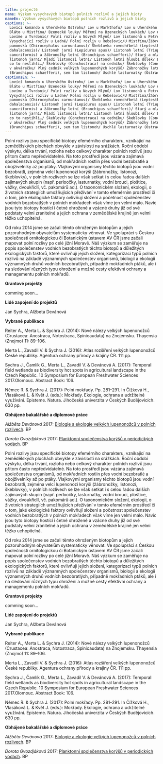 ```yaml
---
title: project6
name: Výzkum vysychavých biotopů polních rozlivů a jejich bioty
nameEn: Výzkum vysychavých biotopů polních rozlivů a jejich bioty
captions: >-
  Lovící komando u Uherského Ostrohu/ Lov u Markthofu/ Lov u Uherského Ostrohu/
  Bláto u Mistřína/ Bzenecké louky/ Měření na Bzeneckých loukách/ Lov u Hevlína/
  Lovíme u Tvrdonic/ Polní rozliv u Nových Mlýnů/ Lov listonohů u Petrova/
  Vysychající rozliv u Ladné/ Polní rozliv u Rebešovic/U Mistřína/Žábronožka
  panonská (Chirocephalus carnuntanus)/ Škeblovka rovnohřbetá (Leptestheria
  dahalacensis)/ Listonoh jarní (Lepidurus apus)/ Listonoh letní (Triops
  cancriformis) a žábronožky letní (Branchipus schaefferi)/ Starý a mladý
  listonoh jarní/ Mladí listonozi letní/ Listonoh letní hloubí důlek/ Listonozi
  co to nestihli…/ Škeblovky (Conchostraca) na cedníku/ Škeblovky (Conchostraca)
  v akvárečku/ Plný cedník velkých lupenonohých korýšů/ Žábronožky letní
  (Branchipus schaefferi), sem tam listonoh/ Uschlé lasturnatky (Ostracoda)/
captionsEn: >-
  Lovící komando u Uherského Ostrohu/ Lov u Markthofu/ Lov u Uherského Ostrohu/
  Bláto u Mistřína/ Bzenecké louky/ Měření na Bzeneckých loukách/ Lov u Hevlína/
  Lovíme u Tvrdonic/ Polní rozliv u Nových Mlýnů/ Lov listonohů u Petrova/
  Vysychající rozliv u Ladné/ Polní rozliv u Rebešovic/U Mistřína/Žábronožka
  panonská (Chirocephalus carnuntanus)/ Škeblovka rovnohřbetá (Leptestheria
  dahalacensis)/ Listonoh jarní (Lepidurus apus)/ Listonoh letní (Triops
  cancriformis) a žábronožky letní (Branchipus schaefferi)/ Starý a mladý
  listonoh jarní/ Mladí listonozi letní/ Listonoh letní hloubí důlek/ Listonozi
  co to nestihli…/ Škeblovky (Conchostraca) na cedníku/ Škeblovky (Conchostraca)
  v akvárečku/ Plný cedník velkých lupenonohých korýšů/ Žábronožky letní
  (Branchipus schaefferi), sem tam listonoh/ Uschlé lasturnatky (Ostracoda)/
---
```

<div class="cz">
Polní rozlivy jsou specifické biotopy efemérního charakteru, vznikající na zemědělských plochách
obvykle v závislosti na srážkách. Roční období výskytu, délka trvání, rozloha nebo celkový charakter
polních rozlivů jsou přitom často nepředvídatelné. Na toto prostředí jsou vázána zajímavá
společenstva organismů, od mokřadních rostlin přes vodní bezobratlé a obojživelníky až po ptáky.
Vlajkovými organismy těchto biotopů jsou vodní bezobratlí, zejména velcí lupenonozí korýši
(žábronožky, listonozi, škeblovky), v polních rozlivech se lze však setkat i s celou řadou dalších
zajímavých skupin (např. perloočky, lasturnatky, vodní brouci, ploštice, vážky, dvoukřídlí, vč.
pakomárů ad.). O taxonomickém složení, ekologii, o životních strategiích umožňujících přežívání v
tomto efemérním prostředí či o tom, jaké ekologické faktory ovlivňují složení a početnost
společenstev vodních bezobratlých v polních mokřadech však víme jen velmi málo. Navíc jsou tyto
biotopy hostící i četné ohrožené a vzácné druhy již od své podstaty velmi zranitelné a jejich ochrana v
zemědělské krajině jen velmi těžko uchopitelná.

Od roku 2014 jsme se začali těmto ohroženým biotopům a jejich pozoruhodným obyvatelům
systematicky věnovat. Ve spolupráci s Českou společností ornitologickou či Botanickým ústavem AV
ČR jsme začali mapovat polní rozlivy po celé jižní Moravě. Náš výzkum se zaměřuje na popis
společenstev vodních bezobratlých těchto biotopů a důležitých ekologických faktorů, které ovlivňují
jejich složení, kategorizaci typů polních rozlivů na základě významných společenstev organismů,
biologii a ekologii významných druhů vodních bezobratlých, případně mokřadních ptáků, ale i na
sledování různých typu ohrožení a možné cesty efektivní ochrany a managementu polních mokřadů.

**Grantové projekty**

comming soon...

**Lidé zapojení do projektů**

Jan Sychra, Alžbeta Devánová

<div class="project-publication">

**Vybrané publikace**

Reiter A., Merta L. &amp; Sychra J. (2014): Nové nálezy velkých lupenonožců (Crustacea: Anostraca,
Notostraca, Spinicaudata) na Znojemsku. Thayensia (Znojmo) 11: 89–106.

Merta L., Zavadil V. &amp; Sychra J. (2016): Atlas rozšíření velkých lupenonožců České republiky.
Agentura ochrany přírody a krajiny ČR. 111 pp.

Sychra J., Čamlík G., Merta L., Zavadil V. &amp; Devánová A. (2017): Temporal field wetlands as
biodiversity hot spots in agricultural landscape in the Czech Republic. 10 Symposium for
European Freshwater Sciences 2017.Olomouc. Abstract Book: 106.

Němec R. &amp; Sychra J. (2017): Polní mokřady. Pp. 281–291. In Čížková H., Vlasáková L. &amp; Květ J.
(eds.): Mokřady. Ekologie, ochrana a udržitelné využívání. Episteme. Natura. Jihočeská univerzita
v Českých Budějovicích. 630 pp.

</div>

<div class="project-theses">

**Obhájené bakalářské a diplomové práce**

_Alžběta Devánová_ 2017: [Biologie a ekologie velkých lupenonožců v polních rozlivech](https://is.muni.cz/th/izs30?). BP

_Dorota Gvozdjáková_ 2017: [Planktonní společenstva korýšů v periodických vodách](https://is.muni.cz/th/aei4t?). BP

</div>
</div>
<div class="en">
Polní rozlivy jsou specifické biotopy efemérního charakteru, vznikající na zemědělských plochách
obvykle v závislosti na srážkách. Roční období výskytu, délka trvání, rozloha nebo celkový charakter
polních rozlivů jsou přitom často nepředvídatelné. Na toto prostředí jsou vázána zajímavá
společenstva organismů, od mokřadních rostlin přes vodní bezobratlé a obojživelníky až po ptáky.
Vlajkovými organismy těchto biotopů jsou vodní bezobratlí, zejména velcí lupenonozí korýši
(žábronožky, listonozi, škeblovky), v polních rozlivech se lze však setkat i s celou řadou dalších
zajímavých skupin (např. perloočky, lasturnatky, vodní brouci, ploštice, vážky, dvoukřídlí, vč.
pakomárů ad.). O taxonomickém složení, ekologii, o životních strategiích umožňujících přežívání v
tomto efemérním prostředí či o tom, jaké ekologické faktory ovlivňují složení a početnost
společenstev vodních bezobratlých v polních mokřadech však víme jen velmi málo. Navíc jsou tyto
biotopy hostící i četné ohrožené a vzácné druhy již od své podstaty velmi zranitelné a jejich ochrana v
zemědělské krajině jen velmi těžko uchopitelná.

Od roku 2014 jsme se začali těmto ohroženým biotopům a jejich pozoruhodným obyvatelům
systematicky věnovat. Ve spolupráci s Českou společností ornitologickou či Botanickým ústavem AV
ČR jsme začali mapovat polní rozlivy po celé jižní Moravě. Náš výzkum se zaměřuje na popis
společenstev vodních bezobratlých těchto biotopů a důležitých ekologických faktorů, které ovlivňují
jejich složení, kategorizaci typů polních rozlivů na základě významných společenstev organismů,
biologii a ekologii významných druhů vodních bezobratlých, případně mokřadních ptáků, ale i na
sledování různých typu ohrožení a možné cesty efektivní ochrany a managementu polních mokřadů.

**Grantové projekty**

comming soon...

**Lidé zapojení do projektů**

Jan Sychra, Alžbeta Devánová

<div class="project-publication">

**Vybrané publikace**

Reiter A., Merta L. &amp; Sychra J. (2014): Nové nálezy velkých lupenonožců (Crustacea: Anostraca,
Notostraca, Spinicaudata) na Znojemsku. Thayensia (Znojmo) 11: 89–106.

Merta L., Zavadil V. &amp; Sychra J. (2016): Atlas rozšíření velkých lupenonožců České republiky.
Agentura ochrany přírody a krajiny ČR. 111 pp.

Sychra J., Čamlík G., Merta L., Zavadil V. &amp; Devánová A. (2017): Temporal field wetlands as
biodiversity hot spots in agricultural landscape in the Czech Republic. 10 Symposium for
European Freshwater Sciences 2017.Olomouc. Abstract Book: 106.

Němec R. &amp; Sychra J. (2017): Polní mokřady. Pp. 281–291. In Čížková H., Vlasáková L. &amp; Květ J.
(eds.): Mokřady. Ekologie, ochrana a udržitelné využívání. Episteme. Natura. Jihočeská univerzita
v Českých Budějovicích. 630 pp.

</div>

<div class="project-theses">

**Obhájené bakalářské a diplomové práce**

_Alžběta Devánová_ 2017: [Biologie a ekologie velkých lupenonožců v polních rozlivech](https://is.muni.cz/th/izs30?). BP

_Dorota Gvozdjáková_ 2017: [Planktonní společenstva korýšů v periodických vodách](https://is.muni.cz/th/aei4t?). BP

</div>
</div>
